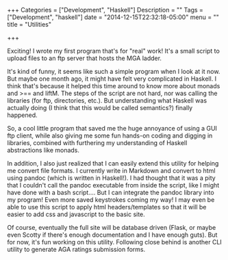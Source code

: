 +++
Categories = ["Development", "Haskell"]
Description = ""
Tags = ["Development", "haskell"]
date = "2014-12-15T22:32:18-05:00"
menu = ""
title = "Utilities"

+++

Exciting! I wrote my first program that's for "real" work! It's a small script to upload files to an ftp server that hosts the MGA ladder.

It's kind of funny, it seems like such a simple program when I look at it now. But maybe one month ago, it might have felt very complicated in Haskell. I think that's because it helped this time around to know more about monads and >== and liftM. The steps of the script are not hard, nor was calling the libraries (for ftp, directories, etc.). But understanding what Haskell was actually doing (I think that this would be called semantics?) finally happened. 

So, a cool little program that saved me the huge annoyance of using a GUI ftp client, while also giving me some fun hands-on coding and digging in libraries, combined with furthering my understanding of Haskell abstractions like monads.

In addition, I also just realized that I can easily extend this utility for helping me convert file formats. I currently write in Markdown and convert to html using pandoc (which is written in Haskell!). I had thought that it was a pity that I couldn't call the pandoc executable from inside the script, like I might have done with a bash script.... But I can integrate the pandoc library into my program! Even more saved keystrokes coming my way! I may even be able to use this script to apply html headers/templates so that it will be easier to add css and javascript to the basic site.

Of course, eventually the full site will be database driven (Flask, or maybe even Scotty if there's enough documentation and I have enough guts). But for now, it's fun working on this utility. Following close behind is another CLI utility to generate AGA ratings submission forms.
